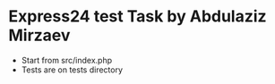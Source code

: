# Express24 test Task by Abdulaziz Mirzaev

- Start from src/index.php
- Tests are on tests directory

